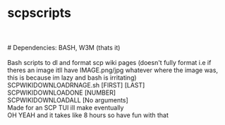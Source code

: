 # scpscripts
<br />
<br /># Dependencies: BASH, W3M (thats it)
<br />
<br />Bash scripts to dl and format scp wiki pages (doesn't fully format i.e if theres an image itll have IMAGE.png/jpg whatever where the image was, this is because im lazy and bash is irritating)
<br />SCPWIKIDOWNLOADRNAGE.sh [FIRST] [LAST]
<br />SCPWIKIDOWNLOADONE [NUMBER]
<br />SCPWIKIDOWNLOADALL [No arguments]
<br />Made for an SCP TUI ill make eventually
<br />OH YEAH and it takes like 8 hours so have fun with that
